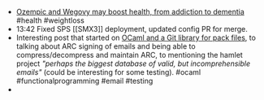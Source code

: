 - [Ozempic and Wegovy may boost health, from addiction to dementia](https://www.bbc.com/news/articles/c9d5pq4y5wpo) #health #weightloss
- 13:42 Fixed SPS [[SMX3]] deployment, updated config PR for merge.
- Interesting post that started on [OCaml and a Git library for pack files](https://blog.robur.coop/articles/2025-01-07-carton-and-cachet.html), to talking about ARC signing of emails and being able to compress/decompress and maintain ARC, to mentioning the hamlet project *"perhaps the biggest database of valid, but incomprehensible emails"* (could be interesting for some testing). #ocaml #functionalprogramming #email #testing
-